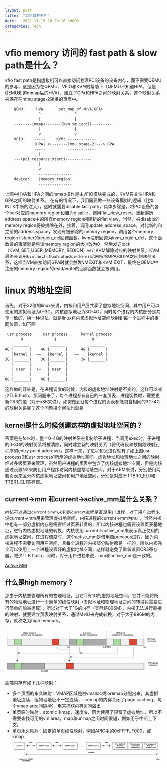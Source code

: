 ```yaml
---
layout: post
title:  "自问自答系列"
date:   2021-11-19 20:20:16 +0800
categories: Tech 
---
```


# vfio memory 访问的 fast path & slow path是什么？

vfio fast path是指虚拟机可以直接访问物理PCI设备的设备内存，而不需要QEMU的参与，这是因为在QEMU、VFIO和KVM的帮助下（QEMU不知道HPA，但是QEMU知道mmap后的HVA），建立了GPA和HPA之间的映射关系，这个映射关系被保存在mmu stage-2转换的页表中。
```
    QEMU:     HVA       set_map_of <HVA,GPA>
               ^               ^
               |               |
    --------(mmap)-------(kvm vm ioctl)---------
               |               |
               v               v
    VFIO:    -----     KVM: -------------
             |HPA| <--------|mmu stage-2|---> GPA
             -----          -------------            
               | 
    ---(pci_resource_start)------------
               |
               v
               ---------------
    device:    |memory region|
               ---------------
```
上图中HVA和HPA之间的mmap操作是由VFIO模块完成的，KVM只关注HPA和GPA之间的映射关系。
在有的情况下，我们需要做一些设备模拟的逻辑（比如INTX中断的注入），这时就需要disable fast path，具体步骤是，将PCI设备的各个bar对应的memory region设置为disable，调用flat_view_reset，重新遍历address space中的所有memory region创建新的flat view，当然，被disable的memory region将被排除在外，接着，调用update_address_space，对比新的和之前的address space，发现有被删除的memory region，调用各个memory region listener的region_del回调函数，kvm注册回调为kvm_region_del，这个函数做的事情就是将该memory region的大小改为0，然后发送ioctl（KVM_SET_USER_MEMORY_REGION）来让KVM解除对应的映射关系，KVM最终会调用kvm_arch_flush_shadow_kvmslot来解除GPA和HPA之间的映射关系，这样当VM直接访问GPA时就会触发VMEXIT和KVM EXIT，最终在QEMU中注册的memory region的read/write的回调函数就会被调用。

# linux 的地址空间

首先，对于32位的linux来说，内核和用户层共享了虚拟地址空间，其中用户可以使用的虚拟地址为0-3G，内核虚拟地址为3G-4G，同时每个进程的内核部分是共享一致的，换一种说法，就是linux将内核虚拟地址空间映射到每一个进程中的相同位置，如下图
```
 usr process     usr process      kernel process
       0              1                0
    _______         _______           _______
4G |       |    4G |       |      4G |       |
   |kernel |  ==   |kernel |   ==    |kernel |
3G |_______|    3G |_______|      3G |_______|
   |       |       |       |
   | user  |  !=   | user  |
   |       |       |       |
0G |_______|    0G |_______|

```
这样做的好处是，在进程调度的时候，内核的虚拟地址映射是不变的，这样可以减少TLB flush。那问题来了，每个进程都有自己的一套页表，进程切换时，需要更新CR3的值（对于x86来说），如何做到让每个进程的页表都能包含相同的3G-4G的映射关系呢？这个问题换个问法也就是

## kernel是什么时候创建这样的虚拟地址空间的？
答案是在fork时，整个0-4G的映射关系被复制给子进程，当调用exec时，子进程的0-3G的映射关系将被清除，同时建立新的映射关系（将代码段和数据段映射到程序的entry point address）。这样一来，子进程和父进程就有了如上图usr process0和usr process1所示的虚拟地址空间。虚拟地址和物理地址之间的映射经过多级页表来管理，虽然用户进程的页表中包含了内核虚拟地址空间，但是内核通过设置NX来防止用户程序访问内核虚拟地址空间。对于ARM来说，分别使用两套页表来区分内核虚拟地址空间和用户地址空间，分别是对应于TTBR0_EL0和TTBR1_EL1寄存器。

## current->mm 和current->active_mm是什么关系？
内核可以通过current->mm来判断current进程是否是用户进程，对于用户进程来说current->mm用来管理虚拟地空间，内核进程的current->mm为null，当然内核中也有一部分虚拟内存是需要经过页表转换的，所以内核进程也需要设置页表基地址，进行内核虚拟地址的转换，内核使用current->active_mm来表示真正使用的虚拟地址空间，在进程调度时，这个active_mm是借用自previous进程，因为内核进程不需要访问用户空间，且每个进程的内核部分映射都是一样的，所以内核完全可以使用上一个进程设置好的虚拟地址空间，这样就避免了重新设置CR3寄存器，减少TLB flush，同时，对于用户进程来说，mm和active_mm是一致的。

[Active MM](https://docs.kernel.org/vm/active_mm.html)

## 什么是high memory？
那由于内核要管理所有的物理地址，且它只有1G的虚拟地址空间，它并不能将所有的物理地址进行一个简单的线性映射（虚拟地址和物理地址之间的转换只需要进行简单的加减运算），所以对于大于1G的内存（实际是896M），内核无法进行直接的映射，就要建立页表映射关系，通过MMU来完成转换，对于大于896M的内存，就称之为high memory。

![1](/assets/linux/address_space_0.png)

高端内存有如下几种映射：
- 多个页面的永久映射：VMAP区域是由vmalloc或ioremap分配出来，其虚拟地址连续，但物理地址不一定连续，ioremap的内存关闭了page caching，每个vmap area间隔4K，用来捕获内存访问溢出
- 单页临时映射：atomic_kmap，速度快，因为使用了预留了虚拟地址，所以不需要查找可用的vm area，map和unmap之间时间很短，例如用于中断上下文。
- 单页永久映射：固定的单页线性映射，例如APIC中的0xFFFF_F000，或kmap
![1](/assets/linux/address_space_1.png)